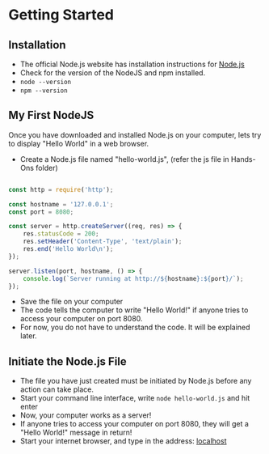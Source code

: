 # Getting Started

## Installation
* The official Node.js website has installation instructions for [Node.js](https://nodejs.org)
* Check for the version of the NodeJS and npm installed.
* ```node --version```
* ```npm --version```

## My First NodeJS

Once you have downloaded and installed Node.js on your computer, lets try to display "Hello World" in a web browser.

* Create a Node.js file named "hello-world.js", (refer the js file in Hands-Ons folder)

```javascript

const http = require('http');

const hostname = '127.0.0.1';
const port = 8080;

const server = http.createServer((req, res) => {
    res.statusCode = 200;
    res.setHeader('Content-Type', 'text/plain');
    res.end('Hello World\n');
});

server.listen(port, hostname, () => {
    console.log(`Server running at http://${hostname}:${port}/`);
});

```

* Save the file on your computer
* The code tells the computer to write "Hello World!" if anyone tries to access your computer on port 8080.
* For now, you do not have to understand the code. It will be explained later.

## Initiate the Node.js File

* The file you have just created must be initiated by Node.js before any action can take place.
* Start your command line interface, write ```node hello-world.js``` and hit enter
* Now, your computer works as a server!
* If anyone tries to access your computer on port 8080, they will get a "Hello World!" message in return!
* Start your internet browser, and type in the address: [localhost](http://localhost:8080)
